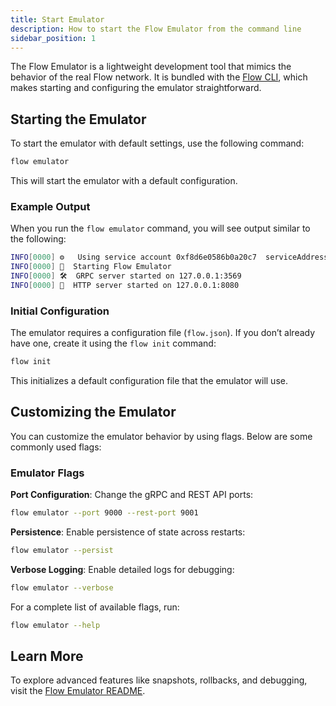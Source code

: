 ```yaml
---
title: Start Emulator
description: How to start the Flow Emulator from the command line
sidebar_position: 1
---
```


The Flow Emulator is a lightweight development tool that mimics the behavior of the real Flow network. It is bundled with the [Flow CLI](../install.md), which makes starting and configuring the emulator straightforward.

## Starting the Emulator

To start the emulator with default settings, use the following command:

```bash
flow emulator
```

This will start the emulator with a default configuration.

### Example Output

When you run the `flow emulator` command, you will see output similar to the following:

```bash
INFO[0000] ⚙️   Using service account 0xf8d6e0586b0a20c7  serviceAddress=f8d6e0586b0a20c7 ...
INFO[0000] 🌱  Starting Flow Emulator
INFO[0000] 🛠  GRPC server started on 127.0.0.1:3569
INFO[0000] 📡  HTTP server started on 127.0.0.1:8080
```

### Initial Configuration

The emulator requires a configuration file (`flow.json`). If you don’t already have one, create it using the `flow init` command:

```bash
flow init
```

This initializes a default configuration file that the emulator will use.

## Customizing the Emulator

You can customize the emulator behavior by using flags. Below are some commonly used flags:

### Emulator Flags

**Port Configuration**: Change the gRPC and REST API ports:

```bash
flow emulator --port 9000 --rest-port 9001
```

**Persistence**: Enable persistence of state across restarts:

```bash
flow emulator --persist
```

**Verbose Logging**: Enable detailed logs for debugging:

```bash
flow emulator --verbose
```

For a complete list of available flags, run:

```bash
flow emulator --help
```

## Learn More

To explore advanced features like snapshots, rollbacks, and debugging, visit the [Flow Emulator README](https://github.com/onflow/flow-emulator).